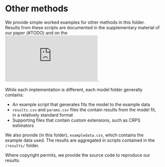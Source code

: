 # Other methods

We provide simple worked examples for other methods in this folder. Results from these scripts are documented in the supplementary material of our paper (#TODO) and on the ![corresponding website](https://nicsteyn2.github.io/RobustRtEstimators/OtherMethods.html).

While each implementation is different, each model folder generally contains:
- An example script that generates fits the model to the example data
- ``results.csv`` and ``params.csv`` files the contain results from the model fit, in a relatively standard format
- Supporting files that contain custom extensions, such as CRPS estimators

We also provide (in this folder), ```exampledata.csv```, which contains the example data used. The results are aggregated in scripts contained in the ``/results/`` folder.

Where copyright permits, we provide the source code to reproduce our results. 